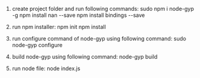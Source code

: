 1) create project folder and run following commands:
sudo npm i node-gyp -g
npm install nan --save
npm install bindings --save

2) run npm installer:
npm init
npm install

3) run configure command of node-gyp using following command:
sudo node-gyp configure

4) build node-gyp using following command:
node-gyp build

5) run node file:
node index.js
